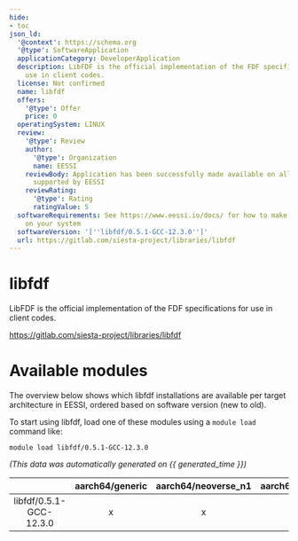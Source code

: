 ```yaml
---
hide:
- toc
json_ld:
  '@context': https://schema.org
  '@type': SoftwareApplication
  applicationCategory: DeveloperApplication
  description: LibFDF is the official implementation of the FDF specifications for
    use in client codes.
  license: Not confirmed
  name: libfdf
  offers:
    '@type': Offer
    price: 0
  operatingSystem: LINUX
  review:
    '@type': Review
    author:
      '@type': Organization
      name: EESSI
    reviewBody: Application has been successfully made available on all architectures
      supported by EESSI
    reviewRating:
      '@type': Rating
      ratingValue: 5
  softwareRequirements: See https://www.eessi.io/docs/ for how to make EESSI available
    on your system
  softwareVersion: '[''libfdf/0.5.1-GCC-12.3.0'']'
  url: https://gitlab.com/siesta-project/libraries/libfdf
---
```


libfdf
======


LibFDF is the official implementation of the FDF specifications for use in client codes.

https://gitlab.com/siesta-project/libraries/libfdf
# Available modules


The overview below shows which libfdf installations are available per target architecture in EESSI, ordered based on software version (new to old).

To start using libfdf, load one of these modules using a `module load` command like:

```shell
module load libfdf/0.5.1-GCC-12.3.0
```

*(This data was automatically generated on {{ generated_time }})*  

| |aarch64/generic|aarch64/neoverse_n1|aarch64/neoverse_v1|x86_64/generic|x86_64/amd/zen2|x86_64/amd/zen3|x86_64/amd/zen4|x86_64/intel/haswell|x86_64/intel/sapphirerapids|x86_64/intel/skylake_avx512|aarch64/nvidia/grace|
| :---: | :---: | :---: | :---: | :---: | :---: | :---: | :---: | :---: | :---: | :---: | :---: |
|libfdf/0.5.1-GCC-12.3.0|x|x|x|x|x|x|x|x|x|x|x|
